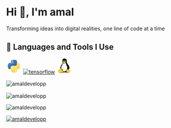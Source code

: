 <h1>Hi 👋, I'm amal</h1>
<p>Transforming ideas into digital realities, one line of code at a time</p>
<h2>🚀 Languages and Tools I Use</h2>
<p><a target="_blank" href="https://raw.githubusercontent.com/devicons/devicon/master/icons/python/python-original.svg" style="display: inline-block;"><img src="https://raw.githubusercontent.com/devicons/devicon/master/icons/python/python-original.svg" alt="python" width="42" height="42" /></a>
<a target="_blank" href="https://www.vectorlogo.zone/logos/tensorflow/tensorflow-icon.svg" style="display: inline-block;"><img src="https://www.vectorlogo.zone/logos/tensorflow/tensorflow-icon.svg" alt="tensorflow" width="42" height="42" /></a>
<a target="_blank" href="https://raw.githubusercontent.com/devicons/devicon/master/icons/linux/linux-original.svg" style="display: inline-block;"><img src="https://raw.githubusercontent.com/devicons/devicon/master/icons/linux/linux-original.svg" alt="linux" width="42" height="42" /></a></p>
<p><img align="center" src="https://github-readme-stats.vercel.app/api?username=amaldevelopp&show_icons=true&locale=en" alt="amaldevelopp" /></p>
<p><img align="center" src="https://github-readme-streak-stats.herokuapp.com/?user=amaldevelopp&" alt="amaldevelopp" /></p>
<p><img src="https://github-readme-stats.vercel.app/api/top-langs?username=amaldevelopp&show_icons=true&locale=en&layout=compact" alt="amaldevelopp" /></p>
<p><a href="https://github.com/ryo-ma/github-profile-trophy"><img src="https://github-profile-trophy.vercel.app/?username=amaldevelopp" alt="amaldevelopp" /></a></p>
